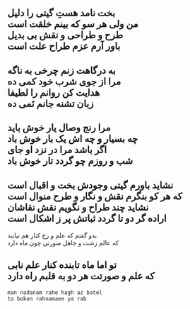 بخت نامد هستِ گیتی را دلیل   
من ولی هر سو که بینم خلقت است   
طرح و طراحی و نقش بی بدیل   
باور آرم عزم طراح علت است   
---
به درگاهت زنم چرخی به ناگه   
مرا از جوی شرب خود کمی ده   
هدایت کن روانم را لطیفا   
زبان تشنه جانم نَمی ده   
---
مرا رنج وصال یار خوش باید   
چه بسیار و چه اش یک بار خوش باد   
اگر باشد مرا در نزد او جای   
شب و روزم چو گردد تار خوش باد   
---
نشاید باورم گیتی وجودش بخت و اقبال است   
که هر کو بنگرم نقش و نگار و طرح منوال است   
نشاید چند طراح و نگویم نقش نقاشان   
اراده گر دو تا گردد ثباتش پر ز اشکال است   
---
   بدو گفتم که علم و رخ کنار هم نیایند   
   که عالم زشت و جاهل صورتی چون ماه دارد   

   تو اما ماه تابنده کنار علم نابی   
   که علم و صورتت هر دو به قلبم راه دارد   
---
    man nadanam rahe hagh az batel
    to bokon rahnamaee ya rab
